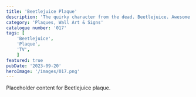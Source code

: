 ```yaml
---
title: 'Beetlejuice Plaque'
description: 'The quirky character from the dead. Beetlejuice. Awesome plaque which has an embossed and flat option. The choice is yours. Great item for any movie fan'
category: 'Plaques, Wall Art & Signs'
catalogue number: '017'
tags: [
    'Beetlejuice', 
    'Plaque', 
    'TV',
    ]
featured: true
pubDate: '2023-09-20'
heroImage: '/images/017.png'
---
```


Placeholder content for Beetlejuice plaque.